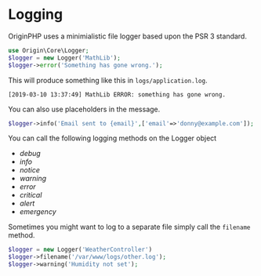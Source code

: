 # Logging

OriginPHP uses a minimialistic file logger based upon the PSR 3 standard.

```php
use Origin\Core\Logger;
$logger = new Logger('MathLib');
$logger->error('Something has gone wrong.');
```
This will produce something like this in `logs/application.log`.

```
[2019-03-10 13:37:49] MathLib ERROR: something has gone wrong.
```

You can also use placeholders in the message.

```php 
$logger->info('Email sent to {email}',['email'=>'donny@example.com']);
```

You can call the following logging methods on the Logger object

- *debug*
- *info*
- *notice*
- *warning*
- *error*
- *critical*
- *alert*
- *emergency*

Sometimes you might want to log to a separate file simply call the `filename` method.

```php 
$logger = new Logger('WeatherController')
$logger->filename('/var/www/logs/other.log');
$logger->warning('Humidity not set');
```